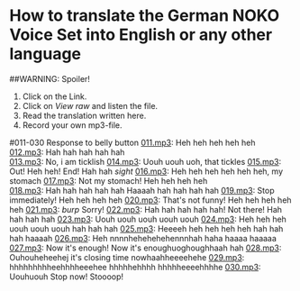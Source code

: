 # How to translate the German NOKO Voice Set into English or any other language
##WARNING: Spoiler! 

1. Click on the Link.  
2. Click on *View raw* and listen the file.
3. Read the translation written here. 
4. Record your own mp3-file.

#011-030 Response to belly button
[011.mp3](https://github.com/NikolaiRadke/NOKO/blob/master/mp3/11.mp3): Heh heh heh heh heh  
[012.mp3](https://github.com/NikolaiRadke/NOKO/blob/master/mp3/12.mp3): Hah hah hah hah hah  
[013.mp3](https://github.com/NikolaiRadke/NOKO/blob/master/mp3/13.mp3): No, i am ticklish 
[014.mp3](https://github.com/NikolaiRadke/NOKO/blob/master/mp3/14.mp3): Uouh uouh uoh, that tickles
[015.mp3](https://github.com/NikolaiRadke/NOKO/blob/master/mp3/15.mp3): Out! Heh heh! End! Hah hah *sight*
[016.mp3](https://github.com/NikolaiRadke/NOKO/blob/master/mp3/16.mp3): Heh heh heh heh heh heh, my stomach
[017.mp3](https://github.com/NikolaiRadke/NOKO/blob/master/mp3/17.mp3): Not my stomach! Heh heh heh heh  
[018.mp3](https://github.com/NikolaiRadke/NOKO/blob/master/mp3/18.mp3): Hah hah hah hah hah Haaaah hah hah hah hah
[019.mp3](https://github.com/NikolaiRadke/NOKO/blob/master/mp3/19.mp3): Stop immediately! Heh heh heh heh
[020.mp3](https://github.com/NikolaiRadke/NOKO/blob/master/mp3/20.mp3): That's not funny! Heh heh heh heh heh
[021.mp3](https://github.com/NikolaiRadke/NOKO/blob/master/mp3/21.mp3): *burp* Sorry!
[022.mp3](https://github.com/NikolaiRadke/NOKO/blob/master/mp3/22.mp3): Hah hah hah hah hah! Not there! Hah hah hah hah
[023.mp3](https://github.com/NikolaiRadke/NOKO/blob/master/mp3/23.mp3): Uouh uouh uouh uouh uouh
[024.mp3](https://github.com/NikolaiRadke/NOKO/blob/master/mp3/24.mp3): Heh heh heh uouh uouh uouh hah hah hah
[025.mp3](https://github.com/NikolaiRadke/NOKO/blob/master/mp3/25.mp3): Heeeeh heh heh heh heh hah hah hah haaaah
[026.mp3](https://github.com/NikolaiRadke/NOKO/blob/master/mp3/26.mp3): Heh nnnnhehehehehennnhah haha haaaa haaaaa
[027.mp3](https://github.com/NikolaiRadke/NOKO/blob/master/mp3/27.mp3): Now it's enough! Now it's enoughuoghoughhaah hah
[028.mp3](https://github.com/NikolaiRadke/NOKO/blob/master/mp3/28.mp3): Ouhouheheehej it's closing time nowhaahheeeehehe
[029.mp3](https://github.com/NikolaiRadke/NOKO/blob/master/mp3/29.mp3): hhhhhhhhheehhhheeehee hhhhhehhhh hhhhheeeehhhhe
[030.mp3](https://github.com/NikolaiRadke/NOKO/blob/master/mp3/30.mp3): Uouhuouh Stop now! Stoooop!



